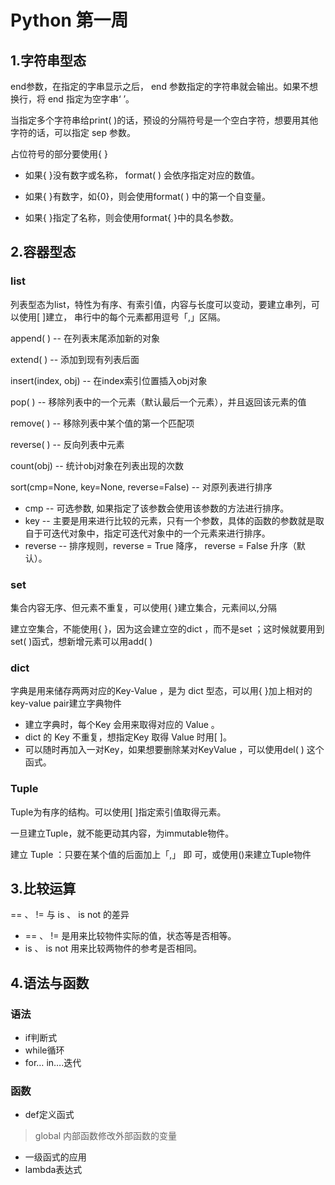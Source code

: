 # Python 第一周
## 1.字符串型态
end参数，在指定的字串显示之后， end 参数指定的字符串就会输出。如果不想换行，将 end 指定为空字串‘ ’。

当指定多个字符串给print( )的话，预设的分隔符号是一个空白字符，想要用其他字符的话，可以指定 sep 参数。

占位符号的部分要使用{ }

- 如果{ }没有数字或名称， format( ) 会依序指定对应的数值。

- 如果{ }有数字，如{0}，则会使用format( ) 中的第一个自变量。

- 如果{ }指定了名称，则会使用format{ }中的具名参数。

## 2.容器型态
### list
列表型态为list，特性为有序、有索引值，内容与长度可以变动，要建立串列，可以使用[ ]建立， 串行中的每个元素都用逗号「,」区隔。

append( ) -- 在列表末尾添加新的对象

extend( ) -- 添加到现有列表后面

insert(index, obj) -- 在index索引位置插入obj对象

pop( ) -- 移除列表中的一个元素（默认最后一个元素），并且返回该元素的值

remove( ) -- 移除列表中某个值的第一个匹配项

reverse( ) -- 反向列表中元素

count(obj) -- 统计obj对象在列表出现的次数

sort(cmp=None, key=None, reverse=False) -- 对原列表进行排序
- cmp -- 可选参数, 如果指定了该参数会使用该参数的方法进行排序。
- key -- 主要是用来进行比较的元素，只有一个参数，具体的函数的参数就是取自于可迭代对象中，指定可迭代对象中的一个元素来进行排序。
- reverse -- 排序规则，reverse = True 降序， reverse = False 升序（默认）。

### set
集合内容无序、但元素不重复，可以使用{ }建立集合，元素间以,分隔

建立空集合，不能使用{ }，因为这会建立空的dict ，而不是set ；这时候就要用到set( )函式，想新增元素可以用add( )

### dict
字典是用来储存两两对应的Key-Value ，是为 dict 型态，可以用{ }加上相对的key-value pair建立字典物件
- 建立字典时，每个Key 会用来取得对应的 Value 。 
- dict 的 Key 不重复，想指定Key 取得 Value 时用[ ]。 
- 可以随时再加入一对Key，如果想要删除某对KeyValue ，可以使用del( ) 这个函式。

### Tuple
Tuple为有序的结构。可以使用[ ]指定索引值取得元素。

一旦建立Tuple，就不能更动其内容，为immutable物件。

建立 Tuple ：只要在某个值的后面加上「,」 即 可，或使用()来建立Tuple物件

## 3.比较运算
== 、 != 与 is 、 is not 的差异 
- == 、 != 是用来比较物件实际的值，状态等是否相等。
- is 、 is not 用来比较两物件的参考是否相同。

## 4.语法与函数
### 语法
- if判断式 
- while循环 
- for… in….迭代

### 函数
- def定义函式 
> global 内部函数修改外部函数的变量

- 一级函式的应用 
- lambda表达式


